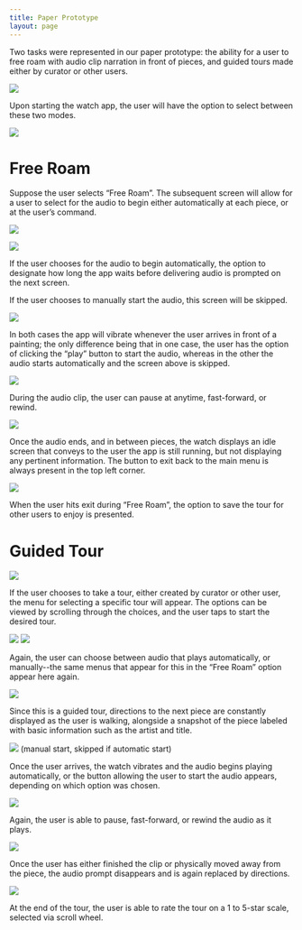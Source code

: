 ```yaml
---
title: Paper Prototype
layout: page
---
```


Two tasks were represented in our paper prototype: the ability for a user to free roam with audio clip narration in front of pieces, and guided tours made either by curator or other users.  

![](https://krtejeda.github.io/PersonalCuraTour/img/watch_1.jpg)

Upon starting the watch app, the user will have the option to select between these two modes. 

![](https://krtejeda.github.io/PersonalCuraTour/img/watch_6.jpg)

# Free Roam

Suppose the user selects “Free Roam”.  The subsequent screen will allow for a user to select for the audio to begin either automatically at each piece, or at the user’s command.  

![](https://krtejeda.github.io/PersonalCuraTour/img/watch_3.jpg)

![](https://krtejeda.github.io/PersonalCuraTour/img/watch_2.jpg)

If the user chooses for the audio to begin automatically, the option to designate how long the app waits before delivering audio is prompted on the next screen.

If the user chooses to manually start the audio, this screen will be skipped.

![](https://krtejeda.github.io/PersonalCuraTour/img/watch_4.jpg)

In both cases the app will vibrate whenever the user arrives in front of a painting; the only difference being that in one case, the user has the option of clicking the “play” button to start the audio, whereas in the other the audio starts automatically and the screen above is skipped.

![](https://krtejeda.github.io/PersonalCuraTour/img/watch_11.jpg)

During the audio clip, the user can pause at anytime, fast-forward, or rewind.  

![](https://krtejeda.github.io/PersonalCuraTour/img/watch_10.jpg)

Once the audio ends, and in between pieces, the watch displays an idle screen that conveys to the user the app is still running, but not displaying any pertinent information.  The button to exit back to the main menu is always present in the top left corner.

![](https://krtejeda.github.io/PersonalCuraTour/img/watch_8.jpg)

When the user hits exit during “Free Roam”, the option to save the tour for other users to enjoy is presented. 

# Guided Tour

![](https://krtejeda.github.io/PersonalCuraTour/img/watch_9.jpg)

If the user chooses to take a tour, either created by curator or other user, the menu for selecting a specific tour will appear.  The options can be viewed by scrolling through the choices, and the user taps to start the desired tour.  

![](https://krtejeda.github.io/PersonalCuraTour/img/watch_3.jpg)
![](https://krtejeda.github.io/PersonalCuraTour/img/watch_2.jpg)

Again, the user can choose between audio that plays automatically, or manually--the same menus that appear for this in the “Free Roam” option appear here again.

![](https://krtejeda.github.io/PersonalCuraTour/img/watch_5.jpg)

Since this is a guided tour, directions to the next piece are constantly displayed as the user is walking, alongside a snapshot of the piece labeled with basic information such as the artist and title.  

![](https://krtejeda.github.io/PersonalCuraTour/img/watch_4.jpg)
(manual start, skipped if automatic start)

Once the user arrives, the watch vibrates and the audio begins playing automatically, or the button allowing the user to start the audio appears, depending on which option was chosen.

![](https://krtejeda.github.io/PersonalCuraTour/img/watch_11.jpg)

Again, the user is able to pause, fast-forward, or rewind the audio as it plays.

![](https://krtejeda.github.io/PersonalCuraTour/img/watch_5.jpg)

Once the user has either finished the clip or physically moved away from the piece, the audio prompt disappears and is again replaced by directions.

![](https://krtejeda.github.io/PersonalCuraTour/img/watch_7.jpg)

At the end of the tour, the user is able to rate the tour on a 1 to 5-star scale, selected via scroll wheel.
